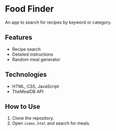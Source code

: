 # Food Finder

An app to search for recipes by keyword or category.

## Features
- Recipe search
- Detailed instructions
- Random meal generator

## Technologies
- HTML, CSS, JavaScript
- TheMealDB API

## How to Use
1. Clone the repository.
2. Open `index.html` and search for meals.
